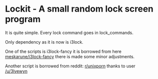 # Lockit - A small random lock screen program

It is quite simple. Every lock command goes in lock_commands.

Only dependency as it is now is i3lock.

One of the scripts is i3lock-fancy it is borrowed from here [meskarune/i3lock-fancy](https://github.com/meskarune/i3lock-fancy) there is made some minor adjustments.

Another script is borrowed from reddit: [r/unixporn](https://www.reddit.com/r/unixporn/comments/35m141/i3lock_why_blur_the_beauty/cr62uj0/?st=iztje8qy&sh=54eb5f1e) thanks to user [/u/3lvewyn ](https://reddit.com/u/3lvewyn)

